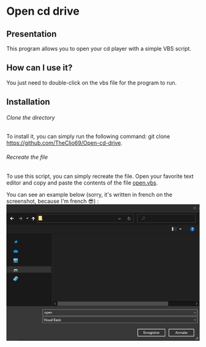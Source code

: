 # Open cd drive

## Presentation
This program allows you to open your cd player with a simple VBS script.

## How can I use it?
You just need to double-click on the vbs file for the program to run.

## Installation
###### Clone the directory 
To install it, you can simply run the following command: git clone https://github.com/TheClio69/Open-cd-drive.

###### Recreate the file
To use this script, you can simply recreate the file. Open your favorite text editor and copy and paste the contents of the file [open.vbs](https://github.com/TheClio69/Open-cd-drive/blob/master/open.vbs/).

You can see an example below (sorry, it's written in french on the screenshot, because I'm french :sunglasses:) :
![Save the open file in vbs format](https://github.com/TheClio69/Open-cd-drive/blob/master/.github/save%20open.png)
